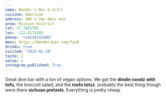 ```yaml
---
name: Bender's Bar & Grill
cuisine: American
address: 806 S Van Ness Ave
area: Mission District
lat: 37.7601795
lon: -122.4173283
phone: "+14158241800"
menu: https://bendersbar.com/food
drinks: true
visited: "2023-01-18"
taste: 2
value: 2
instagram_published: True
---
```


Great dive bar with a ton of vegan options. We got the **dindin noodz with tofu**, the broccoli salad, and the **mofo totzz**. probably the best thing though were there **sichuan pretzels**. Everything is pretty cheap
